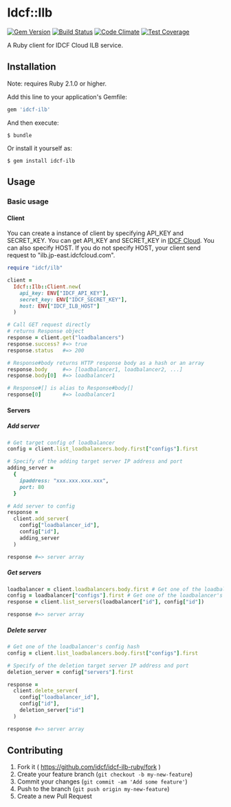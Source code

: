 # Idcf::Ilb
[![Gem Version](https://badge.fury.io/rb/idcf-ilb.svg)](http://badge.fury.io/rb/idcf-ilb)
[![Build Status](https://travis-ci.org/idcf/idcf-ilb-ruby.svg?branch=master)](https://travis-ci.org/idcf/idcf-ilb-ruby)
[![Code Climate](https://codeclimate.com/github/idcf/idcf-ilb-ruby/badges/gpa.svg)](https://codeclimate.com/github/idcf/idcf-ilb-ruby)
[![Test Coverage](https://codeclimate.com/github/idcf/idcf-ilb-ruby/badges/coverage.svg)](https://codeclimate.com/github/idcf/idcf-ilb-ruby/coverage)

A Ruby client for IDCF Cloud ILB service.

## Installation
Note: requires Ruby 2.1.0 or higher.

Add this line to your application's Gemfile:

```ruby
gem 'idcf-ilb'
```

And then execute:

    $ bundle

Or install it yourself as:

    $ gem install idcf-ilb

## Usage
### Basic usage
#### Client
You can create a instance of client by specifying API_KEY and SECRET_KEY.
You can get API_KEY and SECRET_KEY in [IDCF Cloud](https://console.idcfcloud.com/user/apikey).
You can also specify HOST. If you do not specify HOST, your client send request to "ilb.jp-east.idcfcloud.com".

```ruby
require "idcf/ilb"

client =
  Idcf::Ilb::Client.new(
    api_key: ENV["IDCF_API_KEY"],
    secret_key: ENV["IDCF_SECRET_KEY"],
    host: ENV["IDCF_ILB_HOST"]
  )

# Call GET request directly
# returns Response object
response = client.get("loadbalancers")
response.success? #=> true
response.status   #=> 200

# Response#body returns HTTP response body as a hash or an array
response.body     #=> [loadbalancer1, loadbalancer2, ...]
response.body[0]  #=> loadbalancer1

# Response#[] is alias to Response#body[]
response[0]       #=> loadbalancer1
```

#### Servers
##### Add server
```ruby
# Get target config of loadbalancer
config = client.list_loadbalancers.body.first["configs"].first

# Specify of the adding target server IP address and port
adding_server =
  {
    ipaddress: "xxx.xxx.xxx.xxx",
    port: 80
  }

# Add server to config
response =
  client.add_server(
    config["loadbalancer_id"],
    config["id"],
    adding_server
  )

response #=> server array
```

##### Get servers
```ruby
loadbalancer = client.loadbalancers.body.first # Get one of the loadbalancer
config = loadbalancer["configs"].first # Get one of the loadbalancer's config hash
response = client.list_servers(loadbalancer["id"], config["id"])

response #=> server array
```

##### Delete server
```ruby
# Get one of the loadbalancer's config hash
config = client.list_loadbalancers.body.first["configs"].first

# Specify of the deletion target server IP address and port
deletion_server = config["servers"].first

response =
  client.delete_server(
    config["loadbalancer_id"],
    config["id"],
    deletion_server["id"]
  )

response #=> server array
```

## Contributing

1. Fork it ( https://github.com/idcf/idcf-ilb-ruby/fork )
2. Create your feature branch (`git checkout -b my-new-feature`)
3. Commit your changes (`git commit -am 'Add some feature'`)
4. Push to the branch (`git push origin my-new-feature`)
5. Create a new Pull Request
